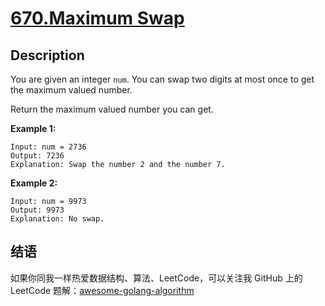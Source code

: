 # [670.Maximum Swap][title]

## Description
You are given an integer `num`. You can swap two digits at most once to get the maximum valued number.

Return the maximum valued number you can get.

**Example 1:**

```
Input: num = 2736
Output: 7236
Explanation: Swap the number 2 and the number 7.
```

**Example 2:**

```
Input: num = 9973
Output: 9973
Explanation: No swap.
```

## 结语

如果你同我一样热爱数据结构、算法、LeetCode，可以关注我 GitHub 上的 LeetCode 题解：[awesome-golang-algorithm][me]

[title]: https://leetcode.com/problems/maximum-swap/
[me]: https://github.com/kylesliu/awesome-golang-algorithm

